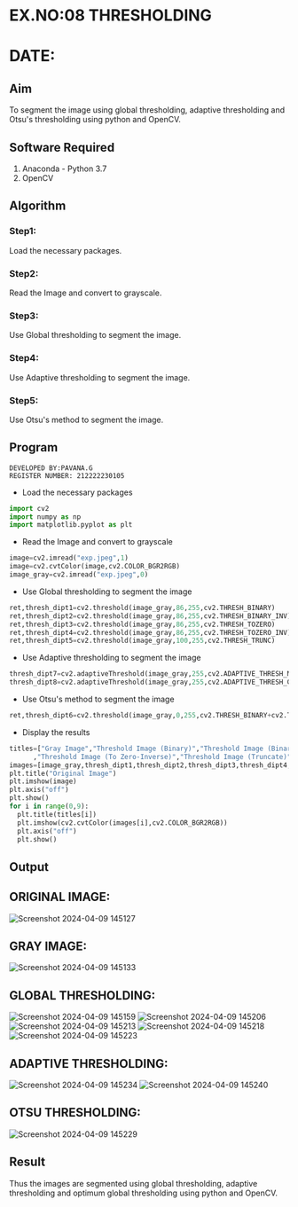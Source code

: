 # EX.NO:08 THRESHOLDING
# DATE:
## Aim
To segment the image using global thresholding, adaptive thresholding and Otsu's thresholding using python and OpenCV.

## Software Required
1. Anaconda - Python 3.7
2. OpenCV

## Algorithm

### Step1:
Load the necessary packages.
### Step2:
Read the Image and convert to grayscale.
### Step3:
Use Global thresholding to segment the image.
### Step4:
Use Adaptive thresholding to segment the image.
### Step5:
 Use Otsu's method to segment the image.
## Program
```
DEVELOPED BY:PAVANA.G
REGISTER NUMBER: 212222230105
```
- Load the necessary packages
```python
import cv2
import numpy as np
import matplotlib.pyplot as plt
```
- Read the Image and convert to grayscale
```python
image=cv2.imread("exp.jpeg",1)
image=cv2.cvtColor(image,cv2.COLOR_BGR2RGB)
image_gray=cv2.imread("exp.jpeg",0)
```
- Use Global thresholding to segment the image
```python
ret,thresh_dipt1=cv2.threshold(image_gray,86,255,cv2.THRESH_BINARY)
ret,thresh_dipt2=cv2.threshold(image_gray,86,255,cv2.THRESH_BINARY_INV)
ret,thresh_dipt3=cv2.threshold(image_gray,86,255,cv2.THRESH_TOZERO)
ret,thresh_dipt4=cv2.threshold(image_gray,86,255,cv2.THRESH_TOZERO_INV)
ret,thresh_dipt5=cv2.threshold(image_gray,100,255,cv2.THRESH_TRUNC)
```
- Use Adaptive thresholding to segment the image
```python
thresh_dipt7=cv2.adaptiveThreshold(image_gray,255,cv2.ADAPTIVE_THRESH_MEAN_C,cv2.THRESH_BINARY,11,2)
thresh_dipt8=cv2.adaptiveThreshold(image_gray,255,cv2.ADAPTIVE_THRESH_GAUSSIAN_C,cv2.THRESH_BINARY,11,2)
```
- Use Otsu's method to segment the image 
```python
ret,thresh_dipt6=cv2.threshold(image_gray,0,255,cv2.THRESH_BINARY+cv2.THRESH_OTSU)
```
- Display the results
```python
titles=["Gray Image","Threshold Image (Binary)","Threshold Image (Binary Inverse)","Threshold Image (To Zero)"
      ,"Threshold Image (To Zero-Inverse)","Threshold Image (Truncate)","Otsu","Adaptive Threshold (Mean)","Adaptive Threshold (Gaussian)"]
images=[image_gray,thresh_dipt1,thresh_dipt2,thresh_dipt3,thresh_dipt4,thresh_dipt5,thresh_dipt6,thresh_dipt7,thresh_dipt8]
plt.title("Original Image")
plt.imshow(image)
plt.axis("off")
plt.show()
for i in range(0,9):
  plt.title(titles[i])
  plt.imshow(cv2.cvtColor(images[i],cv2.COLOR_BGR2RGB))
  plt.axis("off")
  plt.show()
```
## Output
## ORIGINAL IMAGE:
![Screenshot 2024-04-09 145127](https://github.com/gpavana/THRESHOLDING-/assets/118787343/a17a51dd-89aa-4e51-9194-ec0a4300e7a9)
## GRAY IMAGE:
![Screenshot 2024-04-09 145133](https://github.com/gpavana/THRESHOLDING-/assets/118787343/7ab38b59-fa9a-485c-a16d-b67983a4cddf)
## GLOBAL THRESHOLDING:
![Screenshot 2024-04-09 145159](https://github.com/gpavana/THRESHOLDING-/assets/118787343/39b15e07-1346-4869-8e56-756d880c4efc)
![Screenshot 2024-04-09 145206](https://github.com/gpavana/THRESHOLDING-/assets/118787343/7286a4d7-b1e0-44de-97cb-74ae0313f624)
![Screenshot 2024-04-09 145213](https://github.com/gpavana/THRESHOLDING-/assets/118787343/d2721127-dbbf-414b-bc25-d636fe9f1305)
![Screenshot 2024-04-09 145218](https://github.com/gpavana/THRESHOLDING-/assets/118787343/d9d95269-285b-4017-8a83-6133b787d09a)
![Screenshot 2024-04-09 145223](https://github.com/gpavana/THRESHOLDING-/assets/118787343/3ceb7f49-93b7-49b2-b586-64339bf06ca8)
## ADAPTIVE THRESHOLDING:
![Screenshot 2024-04-09 145234](https://github.com/gpavana/THRESHOLDING-/assets/118787343/17770a2e-20a3-43f1-b754-32344ab835b4)
![Screenshot 2024-04-09 145240](https://github.com/gpavana/THRESHOLDING-/assets/118787343/4ea01256-a0db-4244-a592-af45c6b45233)
## OTSU THRESHOLDING:
![Screenshot 2024-04-09 145229](https://github.com/gpavana/THRESHOLDING-/assets/118787343/113ca1af-0140-407a-9af3-6b4cb1c845b9)

## Result
Thus the images are segmented using global thresholding, adaptive thresholding and optimum global thresholding using python and OpenCV.
